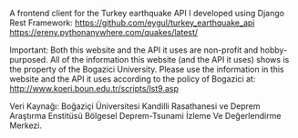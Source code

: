 A frontend client for the Turkey earthquake API I developed using Django Rest Framework:
https://github.com/eygul/turkey_earthquake_api
https://ereny.pythonanywhere.com/quakes/latest/

Important: Both this website and the API it uses are non-profit and hobby-purposed. All of the information this website (and the API it uses) shows is the property of the Bogazici University. Please use the information in this website and the API it uses according to the policy of Bogazici at: http://www.koeri.boun.edu.tr/scripts/lst9.asp

Veri Kaynağı: Boğaziçi Üniversitesi Kandilli Rasathanesi ve Deprem Araştırma Enstitüsü Bölgesel Deprem-Tsunami İzleme Ve Değerlendirme Merkezi.
